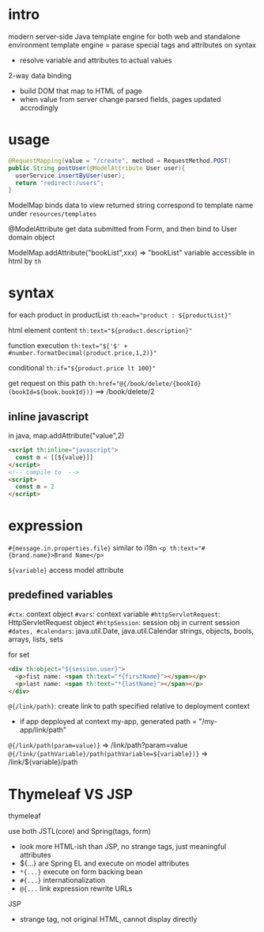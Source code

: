 # intro
modern server-side Java template engine for both web and standalone environment
template engine = parase special tags and attributes on syntax
- resolve variable and attributes to actual values

2-way data binding
- build DOM that map to HTML of page
- when value from server change parsed fields, pages updated accrodingly

# usage
```java
@RequestMapping(value = "/create", method = RequestMethod.POST)
public String postUser(@ModelAttribute User user){
  userService.insertByUser(user);
  return "redirect:/users";
}
```
ModelMap binds data to view
returned string correspond to template name under `resources/templates`

@ModelAttribute get data submitted from Form, and then bind to User domain object

ModelMap.addAttribute("bookList",xxx)
=> "bookList" variable accessible in html by `th`


# syntax
for each product in productList
`th:each="product : ${productList}"`

html element content
`th:text="${product.description}"`

function execution
`th:text="${'$' + #number.formatDecimal(product.price,1,2)}"`

conditional
`th:if="${product.price lt 100}"`

get request on this path
`th:href="@{/book/delete/{bookId}(bookId=${book.bookId})}` ==> /book/delete/2

## inline javascript
in java, map.addAttribute("value",2)
```html
<script th:inline="javascript">
  const m = [[${value}]]
</script>
<!-- compile to  -->
<script>
  const m = 2
</script>
```

# expression
`#{message.in.properties.file}` similar to i18n
`<p th:text="#{brand.name}>Brand Name</p>`

`${variable}` access model attribute

## predefined variables
`#ctx`: context object
`#vars`: context variable
`#httpServletRequest`: HttpServletRequest object
`#httpSession`: session obj in current session
`#dates, #calendars`: java.util.Date, java.util.Calendar
strings, objects, bools, arrays, lists, sets

for set
```html
<div th:object="${session.user}">
  <p>fist name: <span th:text="*{firstName}"></span></p>
  <p>last name: <span th:text="*{lastName}"></span></p>
</div>
```

`@{/link/path}`: create link to path specified relative to deployment context
- if app depployed at context my-app, generated path = "/my-app/link/path"

`@{/link/path(param=value)}` => /link/path?param=value
`@{/link/{pathVariable}/path(pathVariable=${variable})}` => /link/${variable}/path


# Thymeleaf VS JSP
thymeleaf 

use both JSTL(core) and Spring(tags, form)
- look more HTML-ish than JSP, no strange tags, just meaningful attributes
- ${...} are Spring EL and execute on model attributes
- `*{...}` execute on form backing bean
- `#{...}` internationalization
- `@{...` link expression rewrite URLs

JSP
- strange tag, not original HTML, cannot display directly























